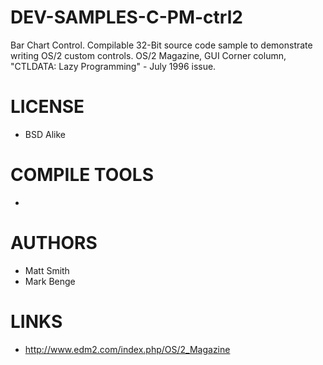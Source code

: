 # DEV-SAMPLES-C-PM-ctrl2
Bar Chart Control. Compilable 32-Bit source code sample to demonstrate writing OS/2 custom controls. OS/2 Magazine, GUI Corner column, "CTLDATA: Lazy Programming" - July 1996 issue.  

LICENSE
===============
* BSD Alike

COMPILE TOOLS
===============
* 
 
AUTHORS
===============
* Matt Smith
* Mark Benge

LINKS
===============
* http://www.edm2.com/index.php/OS/2_Magazine
